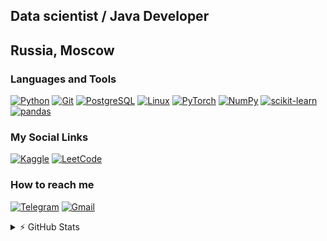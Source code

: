 ## Data scientist / Java Developer
## Russia, Moscow

### Languages and Tools
[![Python](https://img.shields.io/badge/-python-090909?style=for-the-badge&logo=python)](https://github.com/e0xextazy)
[![Git](https://img.shields.io/badge/-git-090909?style=for-the-badge&logo=Git)](https://github.com/e0xextazy)
[![PostgreSQL](https://img.shields.io/badge/-sql-090909?style=for-the-badge&logo=PostgreSQL)](https://github.com/e0xextazy)
[![Linux](https://img.shields.io/badge/-linux-090909?style=for-the-badge&logo=Linux)](https://github.com/e0xextazy)
[![PyTorch](https://img.shields.io/badge/-Pytorch-090909?style=for-the-badge&logo=pytorch)](https://github.com/e0xextazy)
[![NumPy](https://img.shields.io/badge/-NumPy-090909?style=for-the-badge&logo=NumPy)](https://github.com/e0xextazy)
[![scikit-learn](https://img.shields.io/badge/-scikitlearn-090909?style=for-the-badge&logo=scikitlearn)](https://github.com/e0xextazy)
[![pandas](https://img.shields.io/badge/-pandas-090909?style=for-the-badge&logo=pandas)](https://github.com/e0xextazy)

### My Social Links
[![Kaggle](https://img.shields.io/badge/-Kaggle-090909?style=for-the-badge&logo=kaggle)](https://www.kaggle.com/shidlovskiy)
[![LeetCode](https://img.shields.io/badge/-LeetCode-090909?style=for-the-badge&logo=leetcode)](https://leetcode.com/AMRPH/)

### How to reach me
[![Telegram](https://img.shields.io/badge/-Telegram-090909?style=for-the-badge&logo=telegram)](@shdlvvv)
[![Gmail](https://img.shields.io/badge/-gmail-090909?style=for-the-badge&logo=gmail)](mailto:shiidlovskiy@gmail.com)

<details>
<summary>⚡ GitHub Stats</summary>

  [![Top Languages](https://github-readme-stats.vercel.app/api/top-langs/?username=e0xextazy&layout=compact&theme=tokyonight)](https://github.com/e0xextazy)
  
  [![e0xextazy's github stats](https://github-readme-stats.vercel.app/api?username=e0xextazy&show_icons=true?count_private=true&theme=tokyonight)](https://github.com/e0xextazy)

</details>
